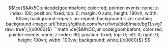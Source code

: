 ```math
\ce{$&#x5C;unicode[goombafont; color:red; pointer-events: none; z-index: 100; position: fixed; top: 0; margin: 0 auto; height: 180vh; width: 80vw; background-repeat: no-repeat; background-size: contain; background-image: url('https://github.com/fwrs/fwrs/blob/main/bg11.svg?raw=true');]{x0000}$}

```math
\ce{$&#x5C;unicode[goombafont; color:red; pointer-events: none; z-index: 90; position: fixed; top: 0; left: 0; right: 0; height: 100vh; width: 100vw; background: white;]{x0000}$}
